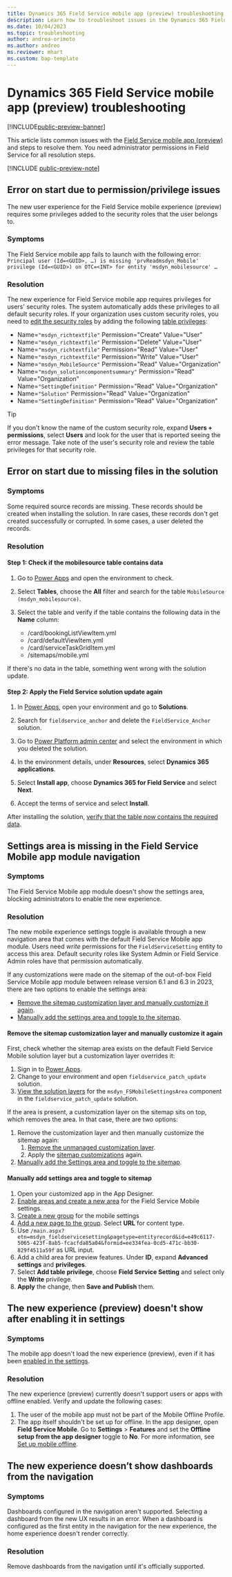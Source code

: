 ```yaml
---
title: Dynamics 365 Field Service mobile app (preview) troubleshooting
description: Learn how to troubleshoot issues in the Dynamics 365 Field Service mobile app (preview).
ms.date: 10/04/2023
ms.topic: troubleshooting
author: andrea-orimoto
ms.author: andreo
ms.reviewer: mhart
ms.custom: bap-template
---
```


# Dynamics 365 Field Service mobile app (preview) troubleshooting

[!INCLUDE[public-preview-banner](../includes/public-preview-banner.md)]

This article lists common issues with the [Field Service mobile app (preview)](mobile-powerapp-newux-overview.md) and steps to resolve them. You need administrator permissions in Field Service for all resolution steps.

[!INCLUDE [public-preview-note](../includes/public-preview-note.md)]

## Error on start due to permission/privilege issues

The new user experience for the Field Service mobile experience (preview) requires some privileges added to the security roles that the user belongs to.

### Symptoms

The Field Service mobile app fails to launch with the following error: `Principal user (Id=<GUID>, …) is missing 'prvReadmsdyn_Mobile' privilege (Id=<GUID>) on OTC=<INT> for entity 'msdyn_mobilesource' …`

### Resolution

The new experience for Field Service mobile app requires privileges for users' security roles. The system automatically adds these privileges to all default security roles. If your organization uses custom security roles, you need to [edit the security roles](/power-platform/admin/create-edit-security-role) by adding the following [table privileges](/power-platform/admin/security-roles-privileges#table-privileges):

- Name=`"msdyn_richtextfile"` Permission="Create" Value="User"
- Name=`"msdyn_richtextfile"` Permission="Delete" Value="User"
- Name=`"msdyn_richtextfile"` Permission="Read" Value="User"
- Name=`"msdyn_richtextfile"` Permission="Write" Value="User"
- Name=`"msdyn_MobileSource"` Permission="Read" Value="Organization"
- Name=`"msdyn_solutioncomponentsummary"` Permission="Read" Value="Organization"
- Name=`"SettingDefinition"` Permission="Read" Value="Organization"
- Name=`"Solution"` Permission="Read" Value="Organization"
- Name=`"SettingDefinition"` Permission="Read" Value="Organization"

> [!TIP]
> If you don't know the name of the custom security role, expand **Users + permissions**, select **Users** and look for the user that is reported seeing the error message. Take note of the user's security role and review the table privileges for that security role.

## Error on start due to missing files in the solution

### Symptoms

Some required source records are missing. These records should be created when installing the solution. In rare cases, these records don't get created successfully or corrupted. In some cases, a user deleted the records.

### Resolution

#### Step 1: Check if the mobilesource table contains data

1. Go to [Power Apps](https://make.powerapps.com/) and open the environment to check.

1. Select **Tables**, choose the **All** filter and search for the table `MobileSource (msdyn_mobilesource)`.

1. Select the table and verify if the table contains the following data in the **Name** column: 

   - /card/bookingListViewItem.yml
   - /card/defaultViewItem.yml
   - /card/serviceTaskGridItem.yml
   - /sitemaps/mobile.yml

If there's no data in the table, something went wrong with the solution update.

#### Step 2: Apply the Field Service solution update again

1. In [Power Apps](https://make.powerapps.com/), open your environment and go to **Solutions**.

1. Search for `fieldservice_anchor` and delete the `FieldService_Anchor` solution.

1. Go to [Power Platform admin center](https://admin.powerplatform.microsoft.com/environments) and select the environment in which you deleted the solution.

1. In the environment details, under **Resources**, select **Dynamics 365 applications**.

1. Select **Install app**, choose **Dynamics 365 for Field Service** and select **Next**.

1. Accept the terms of service and select **Install**.

After installing the solution, [verify that the table now contains the required data](#step-1-check-if-the-mobilesource-table-contains-data).

## Settings area is missing in the Field Service Mobile app module navigation

### Symptoms

The Field Service Mobile app module doesn't show the settings area, blocking administrators to enable the new experience.

### Resolution

The new mobile experience settings toggle is available through a new navigation area that comes with the default Field Service Mobile app module. Users need *write* permissions for the `FieldServiceSetting` entity to access this area. Default security roles like System Admin or Field Service Admin roles have that permission automatically.

If any customizations were made on the sitemap of the out-of-box Field Service Mobile app module between release version 6.1 and 6.3 in 2023, there are two options to enable the settings area:

- [Remove the sitemap customization layer and manually customize it again](#remove-the-sitemap-customization-layer-and-manually-customize-it-again).
- [Manually add the settings area and toggle to the sitemap](#manually-add-settings-area-and-toggle-to-sitemap).

#### Remove the sitemap customization layer and manually customize it again

First, check whether the sitemap area exists on the default Field Service Mobile solution layer but a customization layer overrides it:

1. Sign in to [Power Apps](https://make.powerapps.com).
1. Change to your environment and open `fieldservice_patch_update` solution.
1. [View the solution layers](/power-apps/maker/data-platform/solution-layers) for the `msdyn_FSMobileSettingsArea` component in the `fieldservice_patch_update` solution.

If the area is present, a customization layer on the sitemap sits on top, which removes the area. In that case, there are two options:

1. Remove the customization layer and then manually customize the sitemap again:
   1. [Remove the unmanaged customization layer](/power-apps/maker/data-platform/solution-layers#remove-an-unmanaged-layer).
   2. Apply the [sitemap customizations](/power-apps/maker/model-driven-apps/create-site-map-app) again.
2. [Manually add the Settings area and toggle to the sitemap](#manually-add-settings-area-and-toggle-to-sitemap).

#### Manually add settings area and toggle to sitemap

1. Open your customized app in the App Designer.
1. [Enable areas and create a new area](/power-apps/maker/model-driven-apps/app-navigation#create-an-area) for the Field Service Mobile settings.
1. [Create a new group](/power-apps/maker/model-driven-apps/app-navigation#create-a-group) for the mobile settings
1. [Add a new page to the group](/power-apps/maker/model-driven-apps/app-navigation#create-a-page). Select **URL** for content type.
1. Use `/main.aspx?etn=msdyn_fieldservicesetting&pagetype=entityrecord&id=e49c6117-5065-423f-8ab5-fcacfda85a04&formid=ee334fea-0cd5-471c-bb30-829f4511a59f` as URL input.
1. Add a child area for preview features. Under **ID**, expand **Advanced settings** and **privileges**.
1. Select **Add table privilege**, choose **Field Service Setting** and select only the **Write** privilege.
1. **Apply** the change, then **Save and Publish** them.

## The new experience (preview) doesn't show after enabling it in settings

### Symptoms

The mobile app doesn't load the new experience (preview), even if it has been [enabled in the settings](mobile-powerapp-newux-overview.md#enable-the-preview-features).

### Resolution

The new experience (preview) currently doesn't support users or apps with offline enabled. Verify and update the following cases:

1. The user of the mobile app must not be part of the Mobile Offline Profile.
1. The app itself shouldn't be set up for offline. In the app designer, open **Field Service Mobile**. Go to **Settings** > **Features** and set the **Offline setup from the app designer** toggle to **No**. For more information, see [Set up mobile offline](/power-apps/mobile/setup-mobile-offline#enable-your-app-for-offline-use-preview).

## The new experience doesn’t show dashboards from the navigation

### Symptoms

Dashboards configured in the navigation aren't supported. Selecting a dashboard from the new UX results in an error. When a dashboard is configured as the first entity in the navigation for the new experience, the home experience doesn't render correctly.

### Resolution

Remove dashboards from the navigation until it's officially supported.
